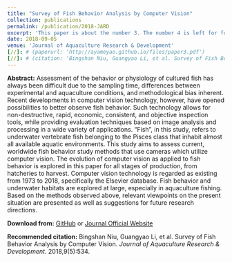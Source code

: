 ```yaml
---
title: "Survey of Fish Behavior Analysis by Computer Vision"
collection: publications
permalink: /publication/2018-JARD
excerpt: 'This paper is about the number 3. The number 4 is left for future work.'
date: 2018-09-05
venue: 'Journal of Aquaculture Research & Development'
[//]: # (paperurl: 'http://ayameyao.github.io/files/paper3.pdf')
[//]: # (citation: 'Bingshan Niu, Guangyao Li, et al. Survey of Fish Behavior Analysis by Computer Vision. <i>Journal of Aquaculture Research & Development</i>. 2018,9(5):534.)'
---
```

**Abstract:**
Assessment of the behavior or physiology of cultured fish has always been difficult due to the sampling time, differences between experimental and aquaculture conditions, and methodological bias inherent. Recent developments in computer vision technology, however, have opened possibilities to better observe fish behavior. Such technology allows for non-destructive, rapid, economic, consistent, and objective inspection tools, while providing evaluation techniques based on image analysis and processing in a wide variety of applications. “Fish”, in this study, refers to underwater vertebrate fish belonging to the Pisces class that inhabit almost all available aquatic environments. This study aims to assess current, worldwide fish behavior study methods that use cameras which utilize computer vision. The evolution of computer vision as applied to fish behavior is explored in this paper for all stages of production, from hatcheries to harvest. Computer vision technology is regarded as existing from 1973 to 2018, specifically the Elsevier database. Fish behavior and underwater habitats are explored at large, especially in aquaculture fishing. Based on the methods observed above, relevant viewpoints on the present situation are presented as well as suggestions for future research directions.

**Download from:**  [GitHub](Survey_of_Fish_Behavior_Analysis_by_Computer_Vision.pdf) or [Journal Official Website](https://www.longdom.org/abstract/survey-of-fish-behavior-analysis-by-computer-vision-31595.html)

**Recommended citation:** Bingshan Niu, Guangyao Li, et al. Survey of Fish Behavior Analysis by Computer Vision. <i>Journal of Aquaculture Research & Development</i>. 2018,9(5):534.